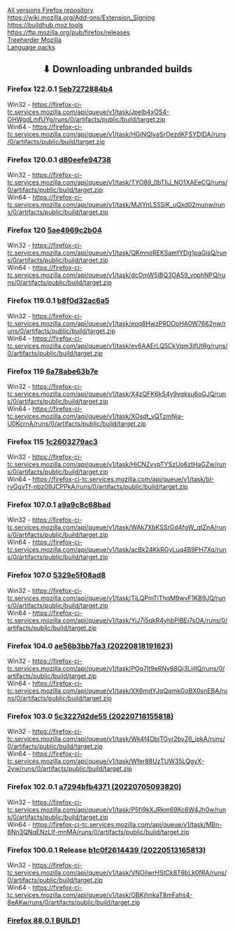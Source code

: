 [All versions Firefox repository](https://hg.mozilla.org/releases/mozilla-release/tags)
<br>
https://wiki.mozilla.org/Add-ons/Extension_Signing
<br>
https://buildhub.moz.tools
<br>
https://ftp.mozilla.org/pub/firefox/releases
<br>
[Treeherder Mozilla](https://treeherder.mozilla.org/jobs?repo=mozilla-release&searchStr=addon)
<br>
[Language packs](http://releases.mozilla.org/pub/firefox/releases/100.0.2/win64/xpi/)

<h2 align="center">⬇ Downloading unbranded builds</h2>

### Firefox 122.0.1 [5eb7272884b4](https://hg.mozilla.org/releases/mozilla-release/rev/5eb7272884b4)
Win32 - https://firefox-ci-tc.services.mozilla.com/api/queue/v1/task/Jpelb4xOS4-OHWgdLmfUYg/runs/0/artifacts/public/build/target.zip
<br>
Win64 - https://firefox-ci-tc.services.mozilla.com/api/queue/v1/task/HGjNQIyaSrOezdKFSYDlDA/runs/0/artifacts/public/build/target.zip

### Firefox 120.0.1 [d80eefe94738](https://hg.mozilla.org/releases/mozilla-release/rev/d80eefe94738)
Win32 - https://firefox-ci-tc.services.mozilla.com/api/queue/v1/task/TYO89_0bTIiJ_NO1XAEeCQ/runs/0/artifacts/public/build/target.zip
<br>
Win64 - https://firefox-ci-tc.services.mozilla.com/api/queue/v1/task/MJtYnLS5SlK_uQxd02munw/runs/0/artifacts/public/build/target.zip

### Firefox 120 [5ae4969c2b04](https://hg.mozilla.org/releases/mozilla-release/rev/5ae4969c2b04)
Win32 - https://firefox-ci-tc.services.mozilla.com/api/queue/v1/task/QKmnoREKSamfYDg1paGisQ/runs/0/artifacts/public/build/target.zip
<br>
Win64 - https://firefox-ci-tc.services.mozilla.com/api/queue/v1/task/dcOmW5IBQ3OA59_vophNPQ/runs/0/artifacts/public/build/target.zip

### Firefox 119.0.1 [b8f0d32ac6a5](https://hg.mozilla.org/releases/mozilla-release/rev/b8f0d32ac6a5)
Win32 - https://firefox-ci-tc.services.mozilla.com/api/queue/v1/task/eoq8HwzPRDOoHA0W7662nw/runs/0/artifacts/public/build/target.zip
<br>
Win64 - https://firefox-ci-tc.services.mozilla.com/api/queue/v1/task/ev6AAErLQ5CkVqm3ifUtRg/runs/0/artifacts/public/build/target.zip

### Firefox 119 [6a78abe63b7e](https://hg.mozilla.org/releases/mozilla-release/rev/6a78abe63b7e)
Win32 - https://firefox-ci-tc.services.mozilla.com/api/queue/v1/task/X4zQFK6kS4y9vgksu6oGJQ/runs/0/artifacts/public/build/target.zip
<br>
Win64 - https://firefox-ci-tc.services.mozilla.com/api/queue/v1/task/XOsdt_vQTzmNja-U0KcrnA/runs/0/artifacts/public/build/target.zip

### Firefox 115 [1c2603279ac3](https://hg.mozilla.org/releases/mozilla-release/rev/1c2603279ac3)
Win32 - https://firefox-ci-tc.services.mozilla.com/api/queue/v1/task/HiCNZvvpTYSzUo6ztHaGZw/runs/0/artifacts/public/build/target.zip
<br>
Win64 - https://firefox-ci-tc.services.mozilla.com/api/queue/v1/task/bI-rvGgvTf-nbz09JCPPkA/runs/0/artifacts/public/build/target.zip

### Firefox 107.0.1 [a9a9c8c68bad](https://hg.mozilla.org/releases/mozilla-release/rev/a9a9c8c68bad)
Win32 - https://firefox-ci-tc.services.mozilla.com/api/queue/v1/task/WAk7XbKSSrGd4fgW_qtZnA/runs/0/artifacts/public/build/target.zip
<br>
Win64 - https://firefox-ci-tc.services.mozilla.com/api/queue/v1/task/acBk24KkRGyLuq4B9PH7Xg/runs/0/artifacts/public/build/target.zip

### Firefox 107.0 [5329e5f08ad8](https://hg.mozilla.org/releases/mozilla-release/rev/5329e5f08ad8)
Win32 - https://firefox-ci-tc.services.mozilla.com/api/queue/v1/task/TiLQPmTiThqM9wvF1KB9JQ/runs/0/artifacts/public/build/target.zip
<br>
Win64 - https://firefox-ci-tc.services.mozilla.com/api/queue/v1/task/YiJ7i5qkR4yhbPlBEj7sOA/runs/0/artifacts/public/build/target.zip

### Firefox 104.0 [ae56b3bb7fa3 (20220818191623)](https://hg.mozilla.org/releases/mozilla-release/rev/ae56b3bb7fa3)
Win32 - https://firefox-ci-tc.services.mozilla.com/api/queue/v1/task/POq7It9eRNy68Qj3LijIlQ/runs/0/artifacts/public/build/target.zip
<br>
Win64 - https://firefox-ci-tc.services.mozilla.com/api/queue/v1/task/XX6mdYJqQqmkGoBX0snEBA/runs/0/artifacts/public/build/target.zip

### Firefox 103.0 [5c3227d2de55 (20220718155818)](https://hg.mozilla.org/releases/mozilla-release/rev/5c3227d2de55)
Win32 - https://firefox-ci-tc.services.mozilla.com/api/queue/v1/task/Wk4f4DbiTGyr2bvZ6_ipkA/runs/0/artifacts/public/build/target.zip
<br>
Win64 - https://firefox-ci-tc.services.mozilla.com/api/queue/v1/task/Wfer88UzTUW35LQgyX-2yw/runs/0/artifacts/public/build/target.zip

### Firefox 102.0.1 [a7294bfb4371 (20220705093820)](https://treeherder.mozilla.org/jobs?repo=mozilla-release&searchStr=addon&revision=a7294bfb43712ab3225c76087cd359a22ea8fa7d)
Win32 - https://firefox-ci-tc.services.mozilla.com/api/queue/v1/task/P5fi9kXJRkm69Kc6W4Jh0w/runs/0/artifacts/public/build/target.zip
<br>
Win64 - https://firefox-ci-tc.services.mozilla.com/api/queue/v1/task/MBn-6Nn3QNqENzLIf-mnMA/runs/0/artifacts/public/build/target.zip

### Firefox 100.0.1 Release [b1c0f2614439 (20220513165813)](https://hg.mozilla.org/releases/mozilla-release/rev/b1c0f2614439)
Win32 - https://firefox-ci-tc.services.mozilla.com/api/queue/v1/task/VNOilwrHStCk8T6bLk0fRA/runs/0/artifacts/public/build/target.zip
<br>
Win64 - https://firefox-ci-tc.services.mozilla.com/api/queue/v1/task/OBKjhnkaT8mFahs4-8eAKw/runs/0/artifacts/public/build/target.zip


### [Firefox 88.0.1 BUILD1](https://firefox-ci-tc.services.mozilla.com/api/index/v1/task/gecko.v2.mozilla-release.revision.179e1482851c07d65bf29a21c9e42ea312fc87fa.firefox.win64-add-on-devel/artifacts/public/build/target.zip)
